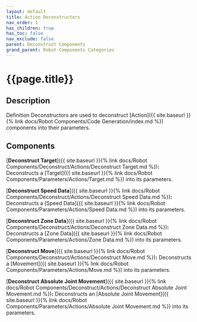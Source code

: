 ```yaml
---
layout: default
title: Action Deconstructors
nav_order: 1
has_children: true
has_toc: false
nav_exclude: false
parent: Deconstruct Components
grand_parent: Robot Components Categories
---
```


# **{{page.title}}**

## **Description**

Definition Deconstructors are used to deconstruct [Action]({{ site.baseurl }}{% link docs/Robot Components/Code Generation/index.md %}) components into their parameters.

## **Components**

[**Deconstruct Target**]({{ site.baseurl }}{% link docs/Robot Components/Deconstruct/Actions/Deconstruct Target.md %})**:** Deconstructs a [Target]({{ site.baseurl }}{% link docs/Robot Components/Parameters/Actions/Target.md %}) into its parameters. 

[**Deconstruct Speed Data**]({{ site.baseurl }}{% link docs/Robot Components/Deconstruct/Actions/Deconstruct Speed Data.md %})**:** Deconstructs a [Speed Data]({{ site.baseurl }}{% link docs/Robot Components/Parameters/Actions/Speed Data.md %}) into its parameters.

[**Deconstruct Zone Data**]({{ site.baseurl }}{% link docs/Robot Components/Deconstruct/Actions/Deconstruct Zone Data.md %})**:** Deconstructs a [Zone Data]({{ site.baseurl }}{% link docs/Robot Components/Parameters/Actions/Zone Data.md %}) into its parameters. 

[**Deconstruct Move**]({{ site.baseurl }}{% link docs/Robot Components/Deconstruct/Actions/Deconstruct Move.md %})**:** Deconstructs a [Movement]({{ site.baseurl }}{% link docs/Robot Components/Parameters/Actions/Move.md %}) into its parameters.

[**Deconstruct Absolute Joint Movement**]({{ site.baseurl }}{% link docs/Robot Components/Deconstruct/Actions/Deconstruct Absolute Joint Movement.md %})**:** Deconstructs an [Absolute Joint Movement]({{ site.baseurl }}{% link docs/Robot Components/Parameters/Actions/Absolute Joint Movement.md %}) into its parameters.

